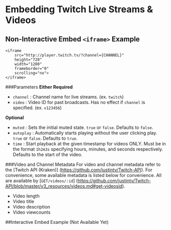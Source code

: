 # Embedding Twitch Live Streams & Videos


## Non-Interactive Embed `<iframe>` Example
    <iframe 
        src="http://player.twitch.tv/?channel={CHANNEL}" 
        height="720" 
        width="1280" 
        frameborder="0" 
        scrolling="no">
    </iframe>
    
###Parameters
**Either Required**
- `channel`   : Channel name for live streams. (ex. `twitch`)
- `video`     : Video ID for past broadcasts. Has no effect if `channel` is specified. (ex. `v123456`)

**Optional**
- `muted`     : Sets the initial muted state. `true` or `false`. Defaults to `false`.
- `autoplay`  : Automatically starts playing without the user clicking play. `true` or `false`. Defaults to `true`.
- `time`      : Start playback at the given timestamp for videos ONLY. Must be in the format `1h2m3s` specifying hours, minutes, and seconds respectively. Defaults to the start of the video.

###Video and Channel Metadata
For video and channel metadata refer to the [Twitch API (Kraken)] (https://github.com/justintv/Twitch-API).
For convenience, some available metadata is listed below for convenience. All are available by [`GET/videos/:id`] (https://github.com/justintv/Twitch-API/blob/master/v3_resources/videos.md#get-videosid). 
- Video length
- Video title
- Video description
- Video viewcounts


##Interactive Embed Example (Not Available Yet)
    <div id="video-playback"></div>
	<script type="text/javascript">
		var options = {
			width: 854,
			height: 480,
			channel: "{CHANNEL}", //video: "{VIDEO_ID}",
		};

		var player = new Twitch.embed.Player("video-playback", options);
		player.setCurrentTime(3000);
		
	</script>

Include *.js files???

###Embed Calls
#####pause()
Pauses player

#####play()
Unpauses player

#####setVideo(`videoid`)
- `videoid`     : string of the video's id `"v25831761"`

#####setChannel(`channelname`)
- `channnelname`: string of the channel's name `"monstercat"`

#####setCurrentTime(`timestamp`)
- `timestamp`   : timestamp to seek to (in seconds) `2000`

#####getCurrentTime()
Returns current timestamp in seconds `1234`

#####getQuality()
Returns current quality `"Source"`

#####getQualities()
Returns available qualities `["source","medium","low"]`

#####getPaused()
Returns the paused state of the player `true` or `false`


